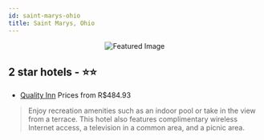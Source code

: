 ```yaml
---
id: saint-marys-ohio
title: Saint Marys, Ohio
---
```


<center><img src="https://i.travelapi.com/hotels/1000000/430000/421400/421308/2b01ffbe_z.jpg" alt="Featured Image" /></center>


##  2 star hotels - ⭐️⭐️

-    [Quality Inn](https://us.hurb.com/hotels/saint-marys/quality-inn-JNP-JP762010?cmp=18055) Prices from R$484.93
   > Enjoy recreation amenities such as an indoor pool or take in the view from a terrace. This hotel also features complimentary wireless Internet access, a television in a common area, and a picnic area.
